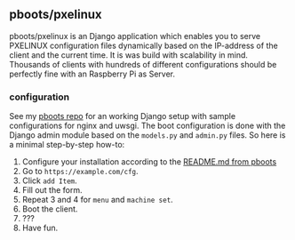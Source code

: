 pboots/pxelinux
---------------

pboots/pxelinux is an Django application which enables you to serve PXELINUX
configuration files dynamically based on the IP-address of the client and the
current time.
It is was build with scalability in mind. Thousands of clients with hundreds of
different configurations should be perfectly fine with an Raspberry Pi as
Server.

### configuration

See my [pboots repo](https://github.com/zvyn/pboots/) for an working Django
setup with sample configurations for nginx and uwsgi.
The boot configuration is done with the Django admin module based on the
`models.py` and `admin.py` files. So here is a minimal step-by-step how-to:

1. Configure your installation according to the [README.md from
   pboots](https://github.com/zvyn/pboots/README.md)
2. Go to `https://example.com/cfg`.
3. Click `add Item`.
4. Fill out the form.
5. Repeat 3 and 4 for `menu` and `machine set`.
6. Boot the client.
7. ???
8. Have fun.
